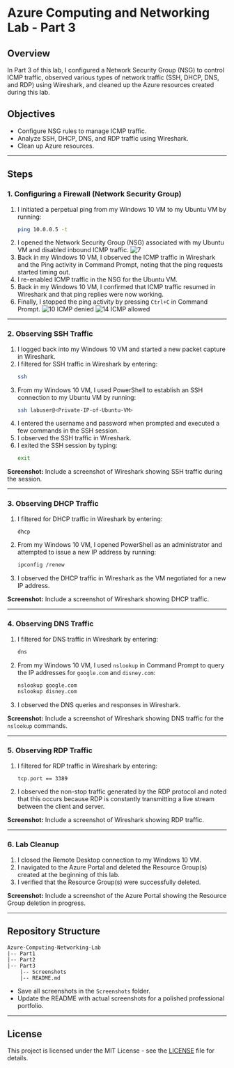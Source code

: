# Azure Computing and Networking Lab - Part 3

## Overview
In Part 3 of this lab, I configured a Network Security Group (NSG) to control ICMP traffic, observed various types of network traffic (SSH, DHCP, DNS, and RDP) using Wireshark, and cleaned up the Azure resources created during this lab.

## Objectives
- Configure NSG rules to manage ICMP traffic.
- Analyze SSH, DHCP, DNS, and RDP traffic using Wireshark.
- Clean up Azure resources.

---

## Steps

### 1. Configuring a Firewall (Network Security Group)
1. I initiated a perpetual ping from my Windows 10 VM to my Ubuntu VM by running:
   ```bash
   ping 10.0.0.5 -t
   ```
2. I opened the Network Security Group (NSG) associated with my Ubuntu VM and disabled inbound ICMP traffic.
![7](https://github.com/user-attachments/assets/6d9ab385-fb18-46e5-b764-585159fb21f3) 
4. Back in my Windows 10 VM, I observed the ICMP traffic in Wireshark and the Ping activity in Command Prompt, noting that the ping requests started timing out.
5. I re-enabled ICMP traffic in the NSG for the Ubuntu VM.
6. Back in my Windows 10 VM, I confirmed that ICMP traffic resumed in Wireshark and that ping replies were now working.
7. Finally, I stopped the ping activity by pressing `Ctrl+C` in Command Prompt.
![10](https://github.com/user-attachments/assets/759e6715-39c0-467f-9140-6e8111c9744b) ICMP denied
![14](https://github.com/user-attachments/assets/2b6863e4-2453-4d55-9851-74c957f568a3) ICMP allowed


---

### 2. Observing SSH Traffic
1. I logged back into my Windows 10 VM and started a new packet capture in Wireshark.
2. I filtered for SSH traffic in Wireshark by entering:
   ```bash
   ssh
   ```
3. From my Windows 10 VM, I used PowerShell to establish an SSH connection to my Ubuntu VM by running:
   ```bash
   ssh labuser@<Private-IP-of-Ubuntu-VM>
   ```
4. I entered the username and password when prompted and executed a few commands in the SSH session.
5. I observed the SSH traffic in Wireshark.
6. I exited the SSH session by typing:
   ```bash
   exit
   ```

**Screenshot:** Include a screenshot of Wireshark showing SSH traffic during the session.

---

### 3. Observing DHCP Traffic
1. I filtered for DHCP traffic in Wireshark by entering:
   ```bash
   dhcp
   ```
2. From my Windows 10 VM, I opened PowerShell as an administrator and attempted to issue a new IP address by running:
   ```bash
   ipconfig /renew
   ```
3. I observed the DHCP traffic in Wireshark as the VM negotiated for a new IP address.

**Screenshot:** Include a screenshot of Wireshark showing DHCP traffic.

---

### 4. Observing DNS Traffic
1. I filtered for DNS traffic in Wireshark by entering:
   ```bash
   dns
   ```
2. From my Windows 10 VM, I used `nslookup` in Command Prompt to query the IP addresses for `google.com` and `disney.com`:
   ```bash
   nslookup google.com
   nslookup disney.com
   ```
3. I observed the DNS queries and responses in Wireshark.

**Screenshot:** Include a screenshot of Wireshark showing DNS traffic for the `nslookup` commands.

---

### 5. Observing RDP Traffic
1. I filtered for RDP traffic in Wireshark by entering:
   ```bash
   tcp.port == 3389
   ```
2. I observed the non-stop traffic generated by the RDP protocol and noted that this occurs because RDP is constantly transmitting a live stream between the client and server.

**Screenshot:** Include a screenshot of Wireshark showing RDP traffic.

---

### 6. Lab Cleanup
1. I closed the Remote Desktop connection to my Windows 10 VM.
2. I navigated to the Azure Portal and deleted the Resource Group(s) created at the beginning of this lab.
3. I verified that the Resource Group(s) were successfully deleted.

**Screenshot:** Include a screenshot of the Azure Portal showing the Resource Group deletion in progress.

---

## Repository Structure
```
Azure-Computing-Networking-Lab
|-- Part1
|-- Part2
|-- Part3
    |-- Screenshots
    |-- README.md
```

- Save all screenshots in the `Screenshots` folder.
- Update the README with actual screenshots for a polished professional portfolio.

---

## License
This project is licensed under the MIT License - see the [LICENSE](LICENSE) file for details.
